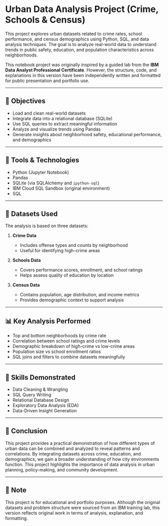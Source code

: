 # Urban Data Analysis Project (Crime, Schools & Census)

This project explores urban datasets related to crime rates, school performance, and census demographics using Python, SQL, and data analysis techniques. The goal is to analyze real-world data to understand trends in public safety, education, and population characteristics across neighborhoods.

This notebook project was originally inspired by a guided lab from the **IBM Data Analyst Professional Certificate**. However, the structure, code, and explanations in this version have been independently written and formatted for public presentation and portfolio use.

---

## 📌 Objectives

- Load and clean real-world datasets
- Integrate data into a relational database (SQLite)
- Use SQL queries to extract meaningful information
- Analyze and visualize trends using Pandas
- Generate insights about neighborhood safety, educational performance, and demographics

---

## 🧰 Tools & Technologies

- Python (Jupyter Notebook)
- Pandas
- SQLite (via SQLAlchemy and `ipython-sql`)
- IBM Cloud SQL Sandbox (original environment)
- SQL

---

## 📂 Datasets Used

The analysis is based on three datasets:

1. **Crime Data**  
   - Includes offense types and counts by neighborhood  
   - Useful for identifying high-crime areas

2. **Schools Data**  
   - Covers performance scores, enrollment, and school ratings  
   - Helps assess quality of education by location

3. **Census Data**  
   - Contains population, age distribution, and income metrics  
   - Provides demographic context to support analysis

---

## 📊 Key Analysis Performed

- Top and bottom neighborhoods by crime rate
- Correlation between school ratings and crime levels
- Demographic breakdown of high-crime vs low-crime areas
- Population size vs school enrollment ratios
- SQL joins and filters to combine datasets meaningfully

---

## 🧠 Skills Demonstrated

- Data Cleaning & Wrangling
- SQL Query Writing
- Relational Database Design
- Exploratory Data Analysis (EDA)
- Data-Driven Insight Generation

---

## 📌 Conclusion

This project provides a practical demonstration of how different types of urban data can be combined and analyzed to reveal patterns and correlations. By integrating datasets across crime, education, and demographics, we gain a broader understanding of how city environments function. This project highlights the importance of data analysis in urban planning, policy-making, and community development.

---

## 📌 Note

This project is for educational and portfolio purposes. Although the original datasets and problem structure were sourced from an IBM training lab, this version reflects original work in terms of analysis, explanation, and formatting.
